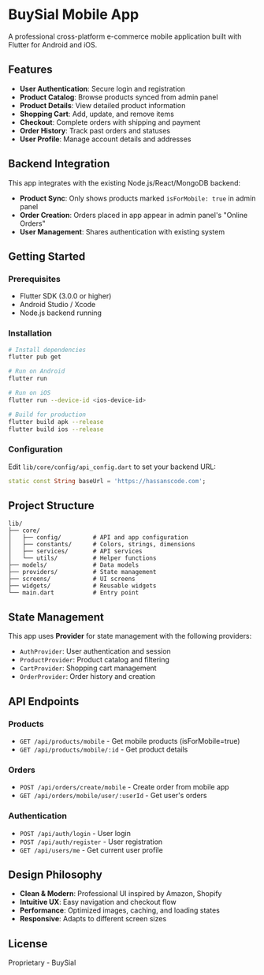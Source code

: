 # BuySial Mobile App

A professional cross-platform e-commerce mobile application built with Flutter for Android and iOS.

## Features

- **User Authentication**: Secure login and registration
- **Product Catalog**: Browse products synced from admin panel
- **Product Details**: View detailed product information
- **Shopping Cart**: Add, update, and remove items
- **Checkout**: Complete orders with shipping and payment
- **Order History**: Track past orders and statuses
- **User Profile**: Manage account details and addresses

## Backend Integration

This app integrates with the existing Node.js/React/MongoDB backend:

- **Product Sync**: Only shows products marked `isForMobile: true` in admin panel
- **Order Creation**: Orders placed in app appear in admin panel's "Online Orders"
- **User Management**: Shares authentication with existing system

## Getting Started

### Prerequisites

- Flutter SDK (3.0.0 or higher)
- Android Studio / Xcode
- Node.js backend running

### Installation

```bash
# Install dependencies
flutter pub get

# Run on Android
flutter run

# Run on iOS
flutter run --device-id <ios-device-id>

# Build for production
flutter build apk --release
flutter build ios --release
```

### Configuration

Edit `lib/core/config/api_config.dart` to set your backend URL:

```dart
static const String baseUrl = 'https://hassanscode.com';
```

## Project Structure

```
lib/
├── core/
│   ├── config/         # API and app configuration
│   ├── constants/      # Colors, strings, dimensions
│   ├── services/       # API services
│   └── utils/          # Helper functions
├── models/             # Data models
├── providers/          # State management
├── screens/            # UI screens
├── widgets/            # Reusable widgets
└── main.dart           # Entry point
```

## State Management

This app uses **Provider** for state management with the following providers:

- `AuthProvider`: User authentication and session
- `ProductProvider`: Product catalog and filtering
- `CartProvider`: Shopping cart management
- `OrderProvider`: Order history and creation

## API Endpoints

### Products
- `GET /api/products/mobile` - Get mobile products (isForMobile=true)
- `GET /api/products/mobile/:id` - Get product details

### Orders
- `POST /api/orders/create/mobile` - Create order from mobile app
- `GET /api/orders/mobile/user/:userId` - Get user's orders

### Authentication
- `POST /api/auth/login` - User login
- `POST /api/auth/register` - User registration
- `GET /api/users/me` - Get current user profile

## Design Philosophy

- **Clean & Modern**: Professional UI inspired by Amazon, Shopify
- **Intuitive UX**: Easy navigation and checkout flow
- **Performance**: Optimized images, caching, and loading states
- **Responsive**: Adapts to different screen sizes

## License

Proprietary - BuySial
